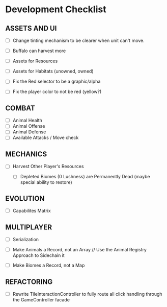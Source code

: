 # Development Checklist

## ASSETS AND UI
- [ ] Change tinting mechanism to be clearer when unit can't move.
- [ ] Buffalo can harvest more

- [ ] Assets for Resources 
- [ ] Assets for Habitats (unowned, owned)

- [ ] Fix the Red selector to be a graphic/alpha
- [ ] Fix the player color to not be red (yellow?)

## COMBAT
- [ ] Animal Health
- [ ] Animal Offense
- [ ] Animal Defense
- [ ] Available Attacks / Move check

## MECHANICS
- [ ] Harvest Other Player's Resources
  - [ ] Depleted Biomes (0 Lushness) are Permanently Dead (maybe special ability to restore)


## EVOLUTION
  - [ ] Capabilites Matrix

## MULTIPLAYER
- [ ] Serialization
- [ ] Make Animals a Record, not an Array // Use the Animal Registry Approach to Sidechain it
- [ ] Make Biomes a Record, not a Map


## REFACTORING
- [ ] Rewrite TileInteractionController to fully route all click handling through the GameController facade
